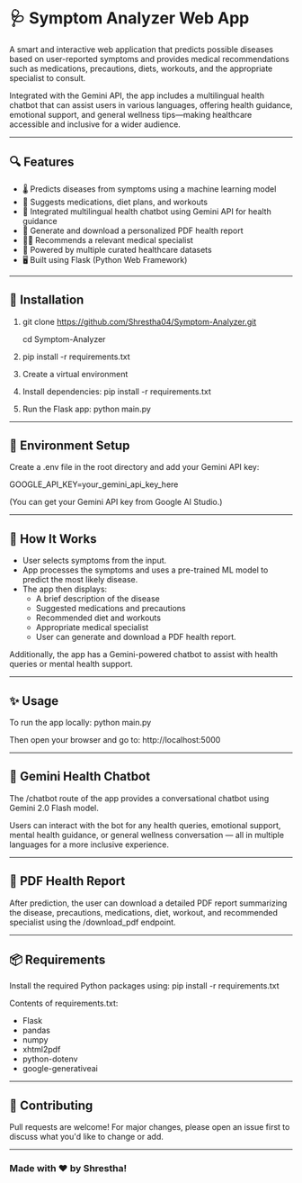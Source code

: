 
# 🩺 Symptom Analyzer Web App

A smart and interactive web application that predicts possible diseases based on user-reported symptoms and provides medical recommendations such as medications, precautions, diets, workouts, and the appropriate specialist to consult. 

Integrated with the Gemini API, the app includes a multilingual health chatbot that can assist users in various languages, offering health guidance, emotional support, and general wellness tips—making healthcare accessible and inclusive for a wider audience.

---

## 🔍 Features

- 🌡️ Predicts diseases from symptoms using a machine learning model
- 💊 Suggests medications, diet plans, and workouts
- 🧠  Integrated multilingual health chatbot using Gemini API for health guidance
- 📄 Generate and download a personalized PDF health report
- 🧑‍⚕️ Recommends a relevant medical specialist
- 🧬 Powered by multiple curated healthcare datasets
- 🖥️ Built using Flask (Python Web Framework)

---

## 🚀 Installation

1. git clone https://github.com/Shrestha04/Symptom-Analyzer.git
   
   cd Symptom-Analyzer
   
2. pip install -r requirements.txt
3. Create a virtual environment
4. Install dependencies: pip install -r requirements.txt
5. Run the Flask app: python main.py

---

## 🔐 Environment Setup
Create a .env file in the root directory and add your Gemini API key:

GOOGLE_API_KEY=your_gemini_api_key_here

(You can get your Gemini API key from Google AI Studio.)

---

## 🧠 How It Works
- User selects symptoms from the input.
- App processes the symptoms and uses a pre-trained ML model to predict the most likely disease.
- The app then displays:
  - A brief description of the disease
  - Suggested medications and precautions
  - Recommended diet and workouts
  - Appropriate medical specialist
  - User can generate and download a PDF health report.

Additionally, the app has a Gemini-powered chatbot to assist with health queries or mental health support.

---

## ✨ Usage
To run the app locally: python main.py

Then open your browser and go to: http://localhost:5000

---

## 🤖 Gemini Health Chatbot
The /chatbot route of the app provides a conversational chatbot using Gemini 2.0 Flash model. 

Users can interact with the bot for any health queries, emotional support, mental health guidance, or general wellness conversation — all in multiple languages for a more inclusive experience.

---

## 📄 PDF Health Report
After prediction, the user can download a detailed PDF report summarizing the disease, precautions, medications, diet, workout, and recommended specialist using the /download_pdf endpoint.

---

## 📦 Requirements
Install the required Python packages using:
pip install -r requirements.txt

Contents of requirements.txt:

- Flask
- pandas
- numpy
- xhtml2pdf
- python-dotenv
- google-generativeai

---

## 🤝 Contributing
Pull requests are welcome! For major changes, please open an issue first to discuss what you'd like to change or add.

---

### Made with ❤️ by Shrestha!
